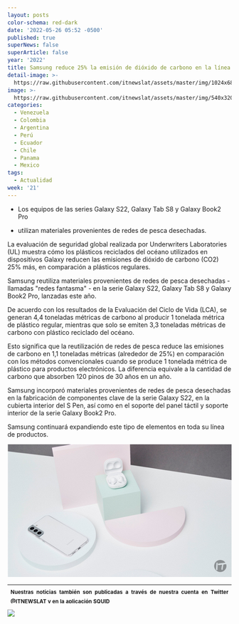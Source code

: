 ```yaml
---
layout: posts
color-schema: red-dark
date: '2022-05-26 05:52 -0500'
published: true
superNews: false
superArticle: false
year: '2022'
title: Samsung reduce 25% la emisión de dióxido de carbono en la línea Galaxy 2022
detail-image: >-
  https://raw.githubusercontent.com/itnewslat/assets/master/img/1024x680/galaxy-s22-g-.jpg
image: >-
  https://raw.githubusercontent.com/itnewslat/assets/master/img/540x320/galaxy-s22-p-.jpg
categories:
  - Venezuela
  - Colombia
  - Argentina
  - Perú
  - Ecuador
  - Chile
  - Panama
  - Mexico
tags:
  - Actualidad
week: '21'
---
```

- Los equipos de las series Galaxy S22, Galaxy Tab S8 y Galaxy Book2 Pro 

- utilizan materiales provenientes de redes de pesca desechadas.

La evaluación de seguridad global realizada por Underwriters Laboratories (UL) muestra cómo los plásticos reciclados del océano utilizados en dispositivos Galaxy reducen las emisiones de dióxido de carbono (CO2) 25% más, en comparación a plásticos regulares.

Samsung reutiliza materiales provenientes de redes de pesca desechadas -llamadas "redes fantasma" - en la serie Galaxy S22, Galaxy Tab S8 y Galaxy Book2 Pro, lanzadas este año.

De acuerdo con los resultados de la Evaluación del Ciclo de Vida (LCA), se generan 4,4 toneladas métricas de carbono al producir 1 tonelada métrica de plástico regular, mientras que solo se emiten 3,3 toneladas métricas de carbono con plástico reciclado del océano.
 
Esto significa que la reutilización de redes de pesca reduce las emisiones de carbono en 1,1 toneladas métricas (alrededor de 25%) en comparación con los métodos convencionales cuando se produce 1 tonelada métrica de plástico para productos electrónicos. La diferencia equivale a la cantidad de carbono que absorben 120 pinos de 30 años en un año.

Samsung incorporó materiales provenientes de redes de pesca desechadas en la fabricación de componentes clave de la serie Galaxy S22, en la cubierta interior del S Pen, así como en el soporte del panel táctil y soporte interior de la serie Galaxy Book2 Pro.

Samsung continuará expandiendo este tipo de elementos en toda su línea de productos.

![](https://raw.githubusercontent.com/itnewslat/assets/master/img/540x320/galaxy-s22-p.jpg)

<table style="height: 42px;" width="569">
<tbody>
<tr>
<td style="text-align: justify;"><sub><strong>Nuestras noticias también son publicadas a través de nuestra cuenta en Twitter <a href="https://twitter.com/itnewslat?lang=es">@ITNEWSLAT</a> y en la aplicación <a href="https://squidapp.co/en/">SQUID</a></strong></sub></td>
</tr>
</tbody>
</table>

<img src="https://tracker.metricool.com/c3po.jpg?hash=56f88a41e39ab42c063cc51676587a04"/>